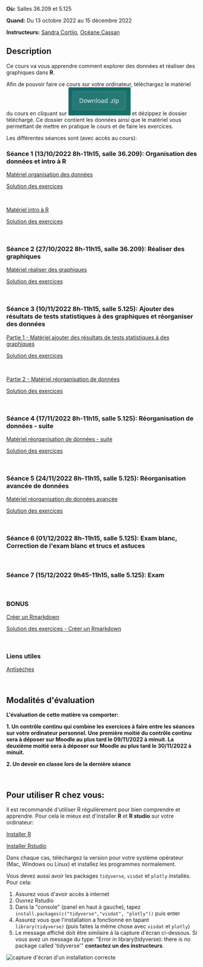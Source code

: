 **Où:** Salles 36.209 et 5.125

**Quand:** Du 13 octobre 2022 au 15 décembre 2022

**Instructeurs:** 
[Sandra Cortijo](mailto:sandra.cortijo@cnrs.fr), 
[Océane Cassan](mailto:Oceane.CASSAN@cnrs.fr)


## Description

Ce cours va vous apprendre comment explorer des données et réaliser des graphiques dans **R**. 

Afin de pouvoir faire ce cours sur votre ordinateur, téléchargez le matériel du cours en cliquant sur ![](logo_download.png) et dézippez le dossier téléchargé. Ce dossier contient les données ainsi que le matériel vous permettant de mettre en pratique le cours et de faire les exercices.



Les différentes séances sont (avec accès au cours):


### Séance 1 (13/10/2022 8h-11h15, salle 36.209): Organisation des données et intro à **R**

[Matériel organisation des données](session1_organisation/materiel/organisation_session.html)  

[Solution des exercices](session1_organisation/materiel/organisation_session_solution_exercices.html)

<br>

[Matériel intro à R](session1_organisation/materiel/intro_R.html)  

[Solution des exercices](session1_organisation/materiel/intro_R_solution_exercices)

<br>

### Séance 2 (27/10/2022 8h-11h15, salle 36.209): Réaliser des graphiques

[Matériel réaliser des graphiques](session2_ggplot/materiel/ggplot_session.html)  


[Solution des exercices](session2_ggplot/materiel/ggplot_exercise_solutions.html)

<br>

### Séance 3 (10/11/2022 8h-11h15, salle 5.125): Ajouter des résultats de tests statistiques à des graphiques et réorganiser des données

[Partie 1 - Matériel ajouter des résultats de tests statistiques à des graphiques](session3_stats_reorganisation/materiel/statistiques.html)  

[Solution des exercices](session3_stats_reorganisation/materiel/statistiques_solution_exercices.html)  

<br>

[Partie 2 - Matériel réorganisation de données](session3_stats_reorganisation/materiel/reorganisation_donnees.html)  

[Solution des exercices](session3_stats_reorganisation/materiel/reorganisation_donnees_solution_exercices.html)

<br>

### Séance 4 (17/11/2022 8h-11h15, salle 5.125): Réorganisation de données - suite

[Matériel réorganisation de données - suite](session4_reorganisation_suite/materiel/reorganisation_suite.html)  

[Solution des exercices](session4_reorganisation_suite/materiel/reorganisation_suite_solution_exercices.html)


<br>

### Séance 5 (24/11/2022 8h-11h15, salle 5.125): Réorganisation avancée de données


[Matériel réorganisation de données avancée](session5_reorganisation_avancee/materiel/reorganisation_avancee.html) 

[Solution des exercices](session5_reorganisation_avancee/materiel/reorganisation_avancee_solution_exercices.html)

<br>

### Séance 6 (01/12/2022 8h-11h15, salle 5.125): Exam blanc, Correction de l'exam blanc et trucs et astuces


<br>

### Séance 7 (15/12/2022 9h45-11h15, salle 5.125): Exam


<br>

### BONUS

[Créer un Rmarkdown](Rmarkdown/materiel/rmarkdown_session.html) 

[Solution des exercices - Créer un Rmarkdown](Rmarkdown/materiel/Solution.html)


<br>

### Liens  utiles


[Antisèches](https://www.rstudio.com/resources/cheatsheets/)

<br>

## Modalités d'évaluation

**L'évaluation de cette matière va comporter:**

**1. Un contrôle continu qui combine les exercices à faire entre les séances sur votre ordinateur personnel. Une première moitié du contrôle continu sera à déposer sur Moodle au plus tard le 09/11/2022 à minuit. La deuxième moitié sera à déposer sur Moodle au plus tard le 30/11/2022 à minuit.**

**2. Un devoir en classe lors de la dernière séance**

<br>

## Pour utiliser R chez vous: 
Il est recommandé d'utiliser R régulièrement pour bien comprendre et apprendre. Pour cela le mieux est d'installer **R** et **R studio** sur votre ordinateur:

[Installer R](https://cran.biotools.fr/)

[Installer Rstudio](https://rstudio.com/products/rstudio/download/)

Dans chaque cas, téléchargez la version pour votre système opérateur (Mac, Windows ou Linux) et installez les programmes normalement.

Vous devez aussi avoir les packages `tidyverse`, `visdat` et `plotly` installés. 
Pour cela:
1. Assurez vous d'avoir accès à internet
2. Ouvrez Rstudio
3. Dans la "console" (panel en haut à gauche), tapez `install.packages(c("tidyverse","visdat", "plotly"))` puis enter
4. Assurez vous que l'installation a fonctionné en tapant `library(tidyverse)` (puis faites la même chose avec `visdat` et `plotly`)
5. Le message affiché doit être similaire à la capture d'écran ci-dessous. Si vous avez un message du type: 
"Error in library(tidyverse): there is no package called 'tidyverse'"
**contactez un des instructeurs**.

![capture d'écran d'un installation correcte](installation_package_instructions.png)






